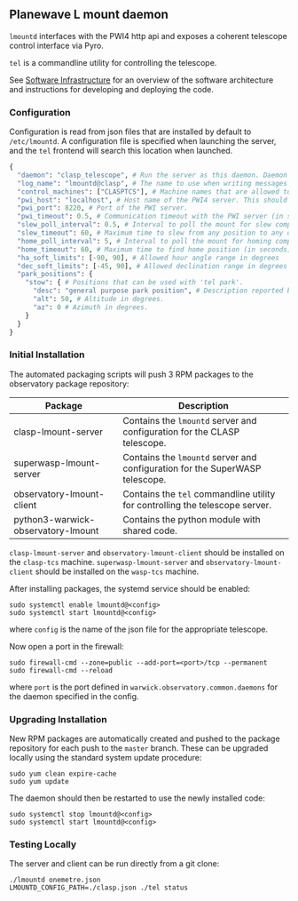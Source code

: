 ## Planewave L mount daemon

`lmountd` interfaces with the PWI4 http api and exposes a
coherent telescope control interface via Pyro.

`tel` is a commandline utility for controlling the telescope.

See [Software Infrastructure](https://github.com/warwick-one-metre/docs/wiki/Software-Infrastructure) for an overview of the software architecture and instructions for developing and deploying the code.

### Configuration

Configuration is read from json files that are installed by default to `/etc/lmountd`.
A configuration file is specified when launching the server, and the `tel` frontend will search this location when launched.

```python
{
  "daemon": "clasp_telescope", # Run the server as this daemon. Daemon types are registered in `warwick.observatory.common.daemons`.
  "log_name": "lmountd@clasp", # The name to use when writing messages to the observatory log.
  "control_machines": ["CLASPTCS"], # Machine names that are allowed to control (rather than just query) state. Machine names are registered in `warwick.observatory.common.IP`.
  "pwi_host": "localhost", # Host name of the PWI4 server. This should generally stay as localhost.
  "pwi_port": 8220, # Port of the PWI server.
  "pwi_timeout": 0.5, # Communication timeout with the PWI server (in seconds).
  "slew_poll_interval": 0.5, # Interval to poll the mount for slew completion (in seconds)
  "slew_timeout": 60, # Maximum time to slew from any position to any other position (in seconds)
  "home_poll_interval": 5, # Interval to poll the mount for homing completion (in seconds)
  "home_timeout": 60, # Maximum time to find home position (in seconds)
  "ha_soft_limits": [-90, 90], # Allowed hour angle range in degrees
  "dec_soft_limits": [-45, 90], # Allowed declination range in degrees
  "park_positions": {
    "stow": { # Positions that can be used with 'tel park'.
      "desc": "general purpose park position", # Description reported by 'tel park'.
      "alt": 50, # Altitude in degrees.
      "az": 0 # Azimuth in degrees.
    }
  }
}
```

### Initial Installation

The automated packaging scripts will push 3 RPM packages to the observatory package repository:

| Package                            | Description                                                                  |
|------------------------------------|------------------------------------------------------------------------------|
| clasp-lmount-server                | Contains the `lmountd` server and configuration for the CLASP telescope.     |
| superwasp-lmount-server            | Contains the `lmountd` server and configuration for the SuperWASP telescope. |
| observatory-lmount-client          | Contains the `tel` commandline utility for controlling the telescope server. |
| python3-warwick-observatory-lmount | Contains the python module with shared code.                                 |

`clasp-lmount-server` and `observatory-lmount-client` should be installed on the `clasp-tcs` machine.
`superwasp-lmount-server` and `observatory-lmount-client` should be installed on the `wasp-tcs` machine.

After installing packages, the systemd service should be enabled:

```
sudo systemctl enable lmountd@<config>
sudo systemctl start lmountd@<config>
```

where `config` is the name of the json file for the appropriate telescope.

Now open a port in the firewall:
```
sudo firewall-cmd --zone=public --add-port=<port>/tcp --permanent
sudo firewall-cmd --reload
```
where `port` is the port defined in `warwick.observatory.common.daemons` for the daemon specified in the config.

### Upgrading Installation

New RPM packages are automatically created and pushed to the package repository for each push to the `master` branch.
These can be upgraded locally using the standard system update procedure:
```
sudo yum clean expire-cache
sudo yum update
```

The daemon should then be restarted to use the newly installed code:
```
sudo systemctl stop lmountd@<config>
sudo systemctl start lmountd@<config>
```

### Testing Locally

The server and client can be run directly from a git clone:
```
./lmountd onemetre.json
LMOUNTD_CONFIG_PATH=./clasp.json ./tel status
```

